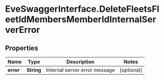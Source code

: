 # EveSwaggerInterface.DeleteFleetsFleetIdMembersMemberIdInternalServerError

## Properties
Name | Type | Description | Notes
------------ | ------------- | ------------- | -------------
**error** | **String** | Internal server error message | [optional] 


